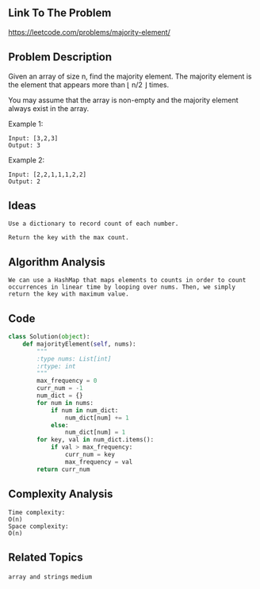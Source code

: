## Link To The Problem 
https://leetcode.com/problems/majority-element/

## Problem Description
Given an array of size n, find the majority element. The majority element is the element that appears more than ⌊ n/2 ⌋ times.

You may assume that the array is non-empty and the majority element always exist in the array.

Example 1:
```
Input: [3,2,3]
Output: 3
```
Example 2:
```
Input: [2,2,1,1,1,2,2]
Output: 2
```
## Ideas
```
Use a dictionary to record count of each number.

Return the key with the max count.
```
## Algorithm Analysis
```
We can use a HashMap that maps elements to counts in order to count occurrences in linear time by looping over nums. Then, we simply return the key with maximum value.
```

## Code
```py
class Solution(object):
    def majorityElement(self, nums):
        """
        :type nums: List[int]
        :rtype: int
        """
        max_frequency = 0
        curr_num = -1
        num_dict = {}
        for num in nums:
            if num in num_dict:
                num_dict[num] += 1
            else:
                num_dict[num] = 1
        for key, val in num_dict.items():
            if val > max_frequency:
                curr_num = key
                max_frequency = val
        return curr_num 
```
## Complexity Analysis
```
Time complexity: 
O(n)
Space complexity: 
O(n) 
```
## Related Topics
```array and strings``` ```medium```




